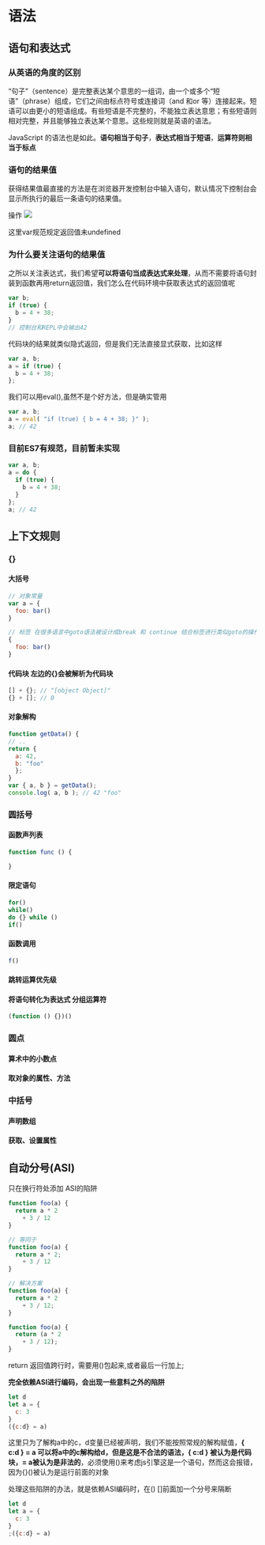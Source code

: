 # 语法

## 语句和表达式

### 从英语的角度的区别

“句子”（sentence）是完整表达某个意思的一组词，由一个或多个“短语”（phrase）组成，它们之间由标点符号或连接词（and 和or 等）连接起来。短语可以由更小的短语组成。有些短语是不完整的，不能独立表达意思；有些短语则相对完整，并且能够独立表达某个意思。这些规则就是英语的语法。

JavaScript 的语法也是如此。**语句相当于句子**，**表达式相当于短语**，**运算符则相当于标点**



### 语句的结果值
获得结果值最直接的方法是在浏览器开发控制台中输入语句，默认情况下控制台会显示所执行的最后一条语句的结果值。

操作
![](https://img2018.cnblogs.com/blog/1361028/201903/1361028-20190320125100907-1015272149.png)

这里var规范规定返回值未undefined

### 为什么要关注语句的结果值

之所以关注表达式，我们希望**可以将语句当成表达式来处理**，从而不需要将语句封装到函数再用return返回值，我们怎么在代码环境中获取表达式的返回值呢
```js
var b;
if (true) {
  b = 4 + 38;
}
// 控制台和REPL中会输出42
```
代码块的结果就类似隐式返回，但是我们无法直接显式获取，比如这样
```js
var a, b;
a = if (true) {
  b = 4 + 38;
};
```
我们可以用eval(),虽然不是个好方法，但是确实管用
```js
var a, b;
a = eval( "if (true) { b = 4 + 38; }" );
a; // 42
```
### 目前ES7有规范，目前暂未实现
```js
var a, b;
a = do {
  if (true) {
    b = 4 + 38;
  }
};
a; // 42
```

## 上下文规则

### {} 

#### 大括号
```js
// 对象常量
var a = {
  foo: bar()
}

// 标签 在很多语言中goto语法被设计成break 和 continue 结合标签进行类似goto的操作
{
  foo: bar()
}
```
#### 代码块 左边的{}会被解析为代码块
```js
[] + {}; // "[object Object]"
{} + []; // 0
```
#### 对象解构
```js
function getData() {
// ..
return {
  a: 42,
  b: "foo"
  };
}
var { a, b } = getData();
console.log( a, b ); // 42 "foo"
```

### 圆括号

#### 函数声列表
```js
function func () {

}
```
#### 限定语句
```js
for() 
while()
do {} while ()
if()
```
#### 函数调用
```js
f()
```
#### 跳转运算优先级

#### 将语句转化为表达式 分组运算符 
```js
(function () {})()
```

### 圆点

#### 算术中的小数点
#### 取对象的属性、方法

### 中括号

#### 声明数组

#### 获取、设置属性


## 自动分号(ASI)
只在换行符处添加
ASI的陷阱
```js
function foo(a) {
  return a * 2 
    + 3 / 12
}

// 等同于
function foo(a) {
  return a * 2;
    + 3 / 12
}

// 解决方案
function foo(a) {
  return a * 2
    + 3 / 12;
}

function foo(a) {
  return (a * 2
    + 3 / 12);
}
```
return 返回值跨行时，需要用()包起来,或者最后一行加上;

**完全依赖ASI进行编码，会出现一些意料之外的陷阱**
```js
let d 
let a = {
  c: 3
}
({c:d} = a)
```
这里只为了解构a中的c，d变量已经被声明，我们不能按照常规的解构赋值，**{ c:d } = a 可以将a中的c解构给d，但是这是不合法的语法，{ c:d } 被认为是代码块，= a被认为是非法的**，必须使用()来考虑js引擎这是一个语句，然而这会报错，因为{}()被认为是运行前面的对象

处理这些陷阱的办法，就是依赖ASI编码时，在() []前面加一个分号来隔断
```js
let d 
let a = {
  c: 3
}
;({c:d} = a)
```